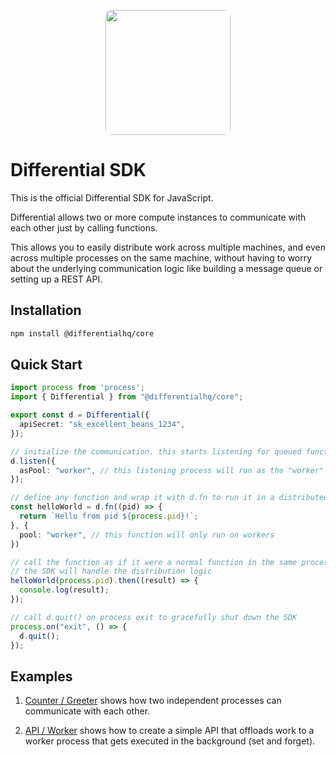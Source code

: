 <p align="center">
  <img src="https://cdn.differential.dev/logo.png" width="200" style="border-radius: 10px" />
</p>

# Differential SDK

This is the official Differential SDK for JavaScript. 

Differential allows two or more compute instances to communicate with each other just by calling functions.

This allows you to easily distribute work across multiple machines, and even across multiple processes on the same machine, without having to worry about the underlying communication logic like building a message queue or setting up a REST API.

## Installation

```bash
npm install @differentialhq/core
```

## Quick Start

```ts
import process from 'process';
import { Differential } from "@differentialhq/core";

export const d = Differential({
  apiSecret: "sk_excellent_beans_1234",
});

// initialize the communication. this starts listening for queued function calls
d.listen({
  asPool: "worker", // this listening process will run as the "worker" worker pool
});

// define any function and wrap it with d.fn to run it in a distributed manner
const helloWorld = d.fn((pid) => {
  return `Hello from pid ${process.pid}!`;
}, {
  pool: "worker", // this function will only run on workers
})

// call the function as if it were a normal function in the same process
// the SDK will handle the distribution logic
helloWorld(process.pid).then((result) => {
  console.log(result);
});

// call d.quit() on process exit to gracefully shut down the SDK
process.on("exit", () => {
  d.quit();
});
```

## Examples

1. [Counter / Greeter](./examples/1_greet) shows how two independent processes can communicate with each other.

2. [API / Worker](./examples/2_api) shows how to create a simple API that offloads work to a worker process that gets executed in the background (set and forget).
